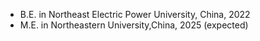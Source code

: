 * B.E. in Northeast Electric Power University, China, 2022
* M.E. in Northeastern University,China, 2025 (expected)
